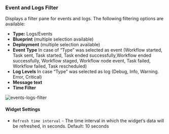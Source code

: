 ### Event and Logs Filter
Displays a filter pane for events and logs. The following filtering options are available:

* **Type:** Logs/Events
* **Blueprint** (multiple selection available)
* **Deployment** (multiple selection available)
* **Event Type** In case of “Type” was selected as event (Workflow started, Task sent, Task started, Task ended successfully,Workflow ended successfully, Workflow staged, Workflow node event, Task failed, Workflow failed, Task rescheduled)
* **Log Levels** In case “Type” was selected as log (Debug, Info, Warning. Error, Critical)
* **Message text**
* **Time Filter**

![events-logs-filter]( /images/ui/widgets/events-logs-filter.png )

#### Widget Settings
* `Refresh time interval` - The time interval in which the widget’s data will be refreshed, in seconds. Default: 10 seconds
